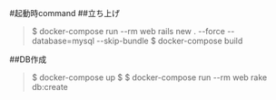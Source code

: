 #起動時command
##立ち上げ
>$ docker-compose run --rm web rails new . --force --database=mysql --skip-bundle
>$ docker-compose build

##DB作成
>$ docker-compose up
>$ <ctrl-C>
>$ docker-compose run --rm web rake db:create


